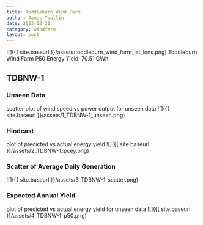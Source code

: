 ```yaml
---
title: Toddleburn Wind Farm
author: James Twallin
date: 2023-12-21
category: windfarm
layout: post
---
```

![]({{ site.baseurl }}/assets/toddleburn_wind_farm_lat_lons.png)
Toddleburn Wind Farm P50 Energy Yield: 70.51 GWh

TDBNW-1
-------------
### Unseen Data 
scatter plot of wind speed vs power output for unseen data
![]({{ site.baseurl }}/assets/1_TDBNW-1_unseen.png)
### Hindcast 
plot of predicted vs actual energy yield
![]({{ site.baseurl }}/assets/2_TDBNW-1_pcey.png)
### Scatter of Average Daily Generation 

![]({{ site.baseurl }}/assets/3_TDBNW-1_scatter.png)
### Expected Annual Yield 
plot of predicted vs actual energy yield for unseen data
![]({{ site.baseurl }}/assets/4_TDBNW-1_p50.png)

